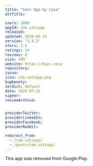 ```yaml
---
title: "Sats App by Casa"
altTitle: 

users: 1000
appId: com.satsapp
released: 
updated: 2020-04-13
version: "1.3.1"
stars: 3.1
ratings: 14
reviews: 8
size: 29M
website: https://keys.casa
repository: 
issue: 
icon: com.satsapp.png
bugbounty: 
verdict: defunct
date: 2020-07-31
signer: 
reviewArchive:


providerTwitter: 
providerLinkedIn: 
providerFacebook: 
providerReddit: 

redirect_from:
  - /com.satsapp/
  - /posts/com.satsapp/
---
```



This app was removed from Google Play.
